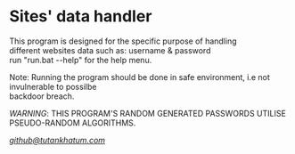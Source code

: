 Sites' data handler
===================
This program is designed for the specific purpose of handling  
different websites data such as: username & password  
run "run.bat --help" for the help menu.


Note: Running the program should be done in safe environment, i.e not invulnerable to possilbe  
backdoor breach.


*WARNING*: THIS PROGRAM'S RANDOM GENERATED PASSWORDS UTILISE  
PSEUDO-RANDOM ALGORITHMS.

_*github@tutankhatum.com*_
